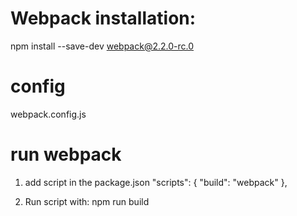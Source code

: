 # Webpack installation:

npm install --save-dev webpack@2.2.0-rc.0

# config

webpack.config.js

# run webpack

1. add script in the package.json
   "scripts": {
   "build": "webpack"
   },

2. Run script with:
   npm run build
